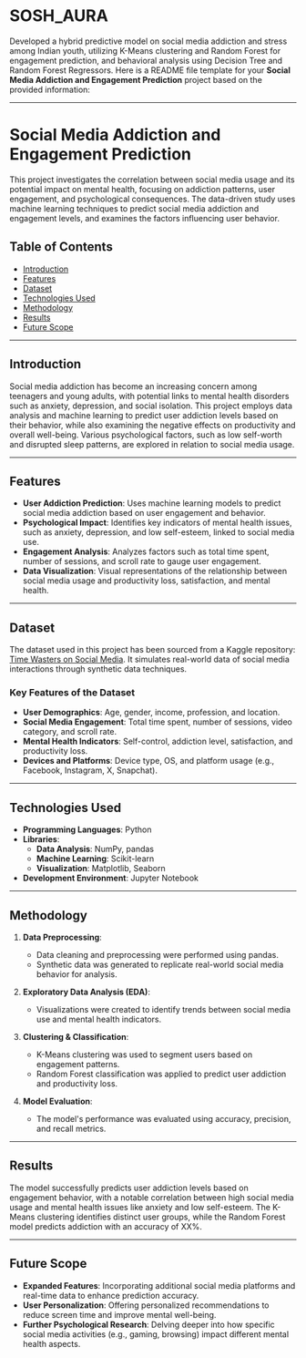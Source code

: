 # SOSH_AURA
Developed a hybrid predictive model on social media addiction and stress among Indian youth, utilizing K-Means clustering and Random Forest for engagement prediction, and behavioral analysis using Decision Tree and Random Forest Regressors.
Here is a README file template for your **Social Media Addiction and Engagement Prediction** project based on the provided information:

---

# **Social Media Addiction and Engagement Prediction**

This project investigates the correlation between social media usage and its potential impact on mental health, focusing on addiction patterns, user engagement, and psychological consequences. The data-driven study uses machine learning techniques to predict social media addiction and engagement levels, and examines the factors influencing user behavior.

## **Table of Contents**
- [Introduction](#introduction)
- [Features](#features)
- [Dataset](#dataset)
- [Technologies Used](#technologies-used)
- [Methodology](#methodology)
- [Results](#results)
- [Future Scope](#future-scope)


---

## **Introduction**

Social media addiction has become an increasing concern among teenagers and young adults, with potential links to mental health disorders such as anxiety, depression, and social isolation. This project employs data analysis and machine learning to predict user addiction levels based on their behavior, while also examining the negative effects on productivity and overall well-being. Various psychological factors, such as low self-worth and disrupted sleep patterns, are explored in relation to social media usage.

---

## **Features**

- **User Addiction Prediction**: Uses machine learning models to predict social media addiction based on user engagement and behavior.
- **Psychological Impact**: Identifies key indicators of mental health issues, such as anxiety, depression, and low self-esteem, linked to social media use.
- **Engagement Analysis**: Analyzes factors such as total time spent, number of sessions, and scroll rate to gauge user engagement.
- **Data Visualization**: Visual representations of the relationship between social media usage and productivity loss, satisfaction, and mental health.

---

## **Dataset**

The dataset used in this project has been sourced from a Kaggle repository: [Time Wasters on Social Media](https://www.kaggle.com/datasets/muhammadroshaanriaz/time-wasters-on-social-media). It simulates real-world data of social media interactions through synthetic data techniques.

### **Key Features of the Dataset**
- **User Demographics**: Age, gender, income, profession, and location.
- **Social Media Engagement**: Total time spent, number of sessions, video category, and scroll rate.
- **Mental Health Indicators**: Self-control, addiction level, satisfaction, and productivity loss.
- **Devices and Platforms**: Device type, OS, and platform usage (e.g., Facebook, Instagram, X, Snapchat).

---

## **Technologies Used**

- **Programming Languages**: Python
- **Libraries**: 
  - **Data Analysis**: NumPy, pandas
  - **Machine Learning**: Scikit-learn
  - **Visualization**: Matplotlib, Seaborn
- **Development Environment**: Jupyter Notebook

---

## **Methodology**

1. **Data Preprocessing**:
   - Data cleaning and preprocessing were performed using pandas.
   - Synthetic data was generated to replicate real-world social media behavior for analysis.

2. **Exploratory Data Analysis (EDA)**:
   - Visualizations were created to identify trends between social media use and mental health indicators.
   
3. **Clustering & Classification**:
   - K-Means clustering was used to segment users based on engagement patterns.
   - Random Forest classification was applied to predict user addiction and productivity loss.

4. **Model Evaluation**:
   - The model's performance was evaluated using accuracy, precision, and recall metrics.

---


## **Results**

The model successfully predicts user addiction levels based on engagement behavior, with a notable correlation between high social media usage and mental health issues like anxiety and low self-esteem. The K-Means clustering identifies distinct user groups, while the Random Forest model predicts addiction with an accuracy of XX%.

---

## **Future Scope**

- **Expanded Features**: Incorporating additional social media platforms and real-time data to enhance prediction accuracy.
- **User Personalization**: Offering personalized recommendations to reduce screen time and improve mental well-being.
- **Further Psychological Research**: Delving deeper into how specific social media activities (e.g., gaming, browsing) impact different mental health aspects.

